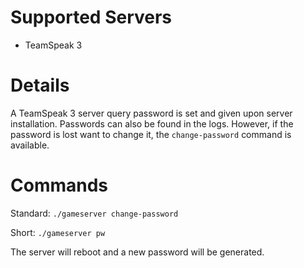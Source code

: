 # Supported Servers
* TeamSpeak 3

# Details
A TeamSpeak 3 server query password is set and given upon server installation. Passwords can also be found in the logs. However, if the password is lost want to change it, the `change-password` command is available.

# Commands

Standard: `./gameserver change-password`

Short: `./gameserver pw`

The server will reboot and a new password will be generated.
